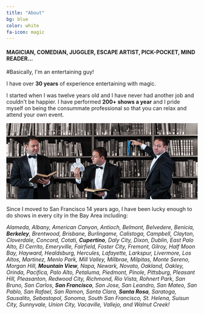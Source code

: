 ```yaml
---
title: "About"
bg: blue
color: white
fa-icon: magic
---
```


#### MAGICIAN, COMEDIAN, JUGGLER, ESCAPE ARTIST, PICK-POCKET, MIND READER...

#Basically, I'm an entertaining guy!

I have over **30 years** of experience entertaining with magic.

I started when I was twelve years old and I have never had another job and couldn't be happier. I have performed **200+ shows a year** and I pride myself on being the consummate professional so that you can relax and attend your own event.

![group shot](img/group.jpg)

Since I moved to San Francisco 14 years ago, I have been lucky enough to do shows in every city in the Bay Area including:

*Alameda, Albany, American Canyon, Antioch, Belmont, Belvedere, Benicia, **Berkeley**, Brentwood, Brisbane, Burlingame, Calistoga, Campbell, Clayton, Cloverdale, Concord, Cotati, **Cupertino**, Daly City, Dixon, Dublin, East Palo Alto, El Cerrito, Emeryville, Fairfield, Foster City, Fremont, Gilroy, Half Moon Bay, Hayward, Healdsburg, Hercules, Lafayette, Larkspur, Livermore, Los Altos, Martinez, Menlo Park, Mill Valley, Millbrae, Milpitas, Monte Sereno, Morgan Hill, **Mountain View**, Napa, Newark, Novato, Oakland, Oakley, Orinda, Pacifica, Palo Alto, Petaluma, Piedmont, Pinole, Pittsburg, Pleasant Hill, Pleasanton, Redwood City, Richmond, Rio Vista, Rohnert Park, San Bruno, San Carlos, **San Francisco**, San Jose, San Leandro, San Mateo, San Pablo, San Rafael, San Ramon, Santa Clara, **Santa Rosa**, Saratoga, Sausalito, Sebastopol, Sonoma, South San Francisco, St. Helena, Suisun City, Sunnyvale, Union City, Vacaville, Vallejo, and Walnut Creek!*